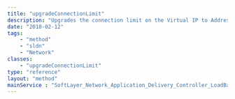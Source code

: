 ```yaml
---
title: "upgradeConnectionLimit"
description: "Upgrades the connection limit on the Virtual IP to Address to the next, higher connection limit of the same product. "
date: "2018-02-12"
tags:
    - "method"
    - "sldn"
    - "Network"
classes:
    - "upgradeConnectionLimit"
type: "reference"
layout: "method"
mainService : "SoftLayer_Network_Application_Delivery_Controller_LoadBalancer_VirtualIpAddress"
---
```

